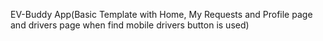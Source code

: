 EV-Buddy App(Basic Template with Home, My Requests and Profile page and drivers page when find mobile drivers button is used)
